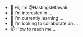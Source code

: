 - 👋 Hi, I’m @HastingsMtawali
- 👀 I’m interested in ...
- 🌱 I’m currently learning ...
- 💞️ I’m looking to collaborate on ...
- 📫 How to reach me ...

<!---
HastingsMtawali/HastingsMtawali is a ✨ special ✨ repository because its `README.md` (this file) appears on your GitHub profile.
You can click the Preview link to take a look at your changes.
--->
